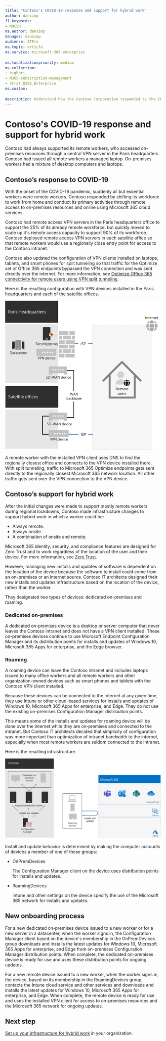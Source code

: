 ```yaml
---
title: "Contoso's COVID-19 response and support for hybrid work"
author: dansimp
f1.keywords:
- NOCSH
ms.author: dansimp
manager: dansimp
audience: ITPro
ms.topic: article
ms.service: microsoft-365-enterprise

ms.localizationpriority: medium
ms.collection: 
- highpri
- M365-subscription-management
- Strat_O365_Enterprise
ms.custom:

description: Understand how the Contoso Corporation responded to the COVID-19 pandemic and engineered their software install and update infrastructure for hybrid work.
---
```


# Contoso's COVID-19 response and support for hybrid work

Contoso had always supported its remote workers, who accessed on-premises resources through a central VPN server in the Paris headquarters. Contoso had issued all remote workers a managed laptop. On-premises workers had a mixture of desktop computers and laptops.

## Contoso’s response to COVID-19

With the onset of the COVID-19 pandemic, suddenly all but essential workers were remote workers. Contoso responded by shifting its workforce to work from home and conduct its primary activities through remote access to on-premises resources and online using Microsoft 365 cloud services.

Contoso had remote access VPN servers in the Paris headquarters office to support the 25% of its already remote workforce, but quickly moved to scale up it's remote access capacity to support 90% of its workforce. Contoso deployed remote access VPN servers in each satellite office so that remote workers would use a regionally close entry point for access to the Contoso intranet.

Contoso also updated the configuration of VPN clients installed on laptops, tablets, and smart phones for split tunneling so that traffic for the Optimize set of Office 365 endpoints bypassed the VPN connection and was sent directly over the internet. For more information, see [Optimize Office 365 connectivity for remote users using VPN split tunneling](../enterprise/microsoft-365-vpn-split-tunnel.md).

Here is the resulting configuration with VPN devices installed in the Paris headquarters and each of the satellite offices. 

![Contoso's VPN infrastructure.](../media/contoso-remote-onsite-work/contoso-vpn-infrastructure.png)

A remote worker with the installed VPN client uses DNS to find the regionally closest office and connects to the VPN device installed there. With split tunneling, traffic to Microsoft 365 Optimize endpoints gets sent directly to the regionally closest Microsoft 365 network location. All other traffic gets sent over the VPN connection to the VPN device.

## Contoso’s support for hybrid work

After the initial changes were made to support mostly remote workers during regional lockdowns, Contoso made infrastructure changes to support hybrid work in which a worker could be:

- Always remote.
- Always onsite.
- A combination of onsite and remote.

Microsoft 365 identity, security, and compliance features are designed for Zero Trust and to work regardless of the location of the user and their device. For more information, see [Zero Trust](https://www.microsoft.com/security/business/zero-trust).

However, managing new installs and updates of software is dependent on the location of the device because the software to install could come from an on-premises or an internet source. Contoso IT architects designed their new installs and updates infrastructure based on the location of the device, rather than the worker.

They designated two types of devices: dedicated on-premises and roaming.

### Dedicated on-premises

A dedicated on-premises device is a desktop or server computer that never leaves the Contoso intranet and does not have a VPN client installed. These on-premises devices continue to use Microsoft Endpoint Configuration Manager and its distribution points for installs and updates of Windows 10, Microsoft 365 Apps for enterprise, and the Edge browser.

### Roaming

A roaming device can leave the Contoso intranet and includes laptops issued to many office workers and all remote workers and other organization-owned devices such as smart phones and tablets with the Contoso VPN client installed. 

Because these devices can be connected to the Internet at any given time, they use Intune or other cloud-based services for installs and updates of Windows 10, Microsoft 365 Apps for enterprise, and Edge. They do not use the existing on-premises Configuration Manager distribution points.

This means some of the installs and updates for roaming device will be done over the internet while they are on-premises and connected to the intranet. But Contoso IT architects decided that simplicity of configuration was more important than optimization of intranet bandwidth to the internet, especially when most remote workers are seldom connected to the intranet.

Here is the resulting infrastructure.

![Contoso's installs and updates infrastructure.](../media/contoso-remote-onsite-work/contoso-updates-infrastructure.png)

Install and update behavior is determined by making the computer accounts of devices a member of one of these groups:

- OnPremDevices

  The Configuration Manager client on the device uses distribution points for installs and updates.

- RoamingDevices

  Intune and other settings on the device specify the use of the Microsoft 365 network for installs and updates.

## New onboarding process

For a new dedicated on-premises device issued to a new worker or for a new server in a datacenter, when the worker signs in, the Configuration Manager client based on the device's membership in the OnPremDevices group downloads and installs the latest updates for Windows 10, Microsoft 365 Apps for enterprise, and Edge from on-premises Configuration Manager distribution points. When complete, the dedicated on-premises device is ready for use and uses these distribution points for ongoing updates.

For a new remote device issued to a new worker, when the worker signs in, the device, based on its membership in the RoamingDevices group, contacts the Intune cloud service and other services and downloads and installs the latest updates for Windows 10, Microsoft 365 Apps for enterprise, and Edge. When complete, the remote device is ready for use and uses the installed VPN client for access to on-premises resources and the Microsoft 365 network for ongoing updates.

## Next step

[Set up your infrastructure for hybrid work](empower-people-to-work-remotely.md) in your organization.
